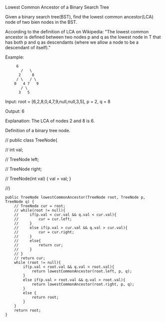 Lowest Common Ancestor of a Binary Search Tree

Given a binary search tree(BST), find the lowest common ancestor(LCA) node of two bien nodes in the BST.

According to the definition of LCA on Wikipedia: "The lowest common ancestor is defined between two nodes p and q as the lowest node in T that has both p and q as descendants (where we allow a node to be a descendant of itself)."


Example:


		 6
	       /   \
	      2     8
	     / \   / \
	    0   4 7   9
	       / \
	      3   5


Input: root = [6,2,8,0,4,7,9,null,null,3,5], p = 2, q = 8

Output: 6

Explanation: The LCA of nodes 2 and 8 is 6.


Definition of a binary tree node.

// public class TreeNode{

// 	int val;

// 	TreeNode left;

// 	TreeNode right;

// 	TreeNode(int val) { val = val; }

//}


    public TreeNode lowestCommonAncestor(TreeNode root, TreeNode p, TreeNode q) {
        // TreeNode cur = root;
        // while(root != null){
        //     if(p.val < cur.val && q.val < cur.val){
        //         cur = cur.left;
        //     }
        //     else if(p.val > cur.val && q.val > cur.val){
        //         cur = cur.right;
        //     }
        //     else{
        //         return cur;
        //     }
        // }
        // return cur;
        while (root != null){
            if(p.val < root.val && q.val < root.val){
                return lowestCommonAncestor(root.left, p, q);
            }
            else if(p.val > root.val && q.val > root.val){
                return lowestCommonAncestor(root.right, p, q);
            }
            else {
                return root;
            }
        }
        return root;
    }
